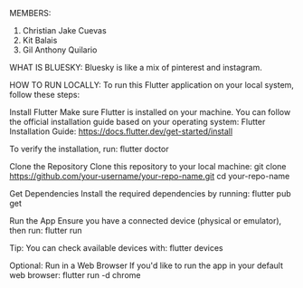 MEMBERS:
1. Christian Jake Cuevas
2. Kit Balais
3. Gil Anthony Quilario

WHAT IS BLUESKY:
Bluesky is like a mix of pinterest and instagram.


HOW TO RUN LOCALLY:
To run this Flutter application on your local system, follow these steps:

Install Flutter
Make sure Flutter is installed on your machine. You can follow the official installation guide based on your operating system:
Flutter Installation Guide: https://docs.flutter.dev/get-started/install

To verify the installation, run:
flutter doctor

Clone the Repository
Clone this repository to your local machine:
git clone https://github.com/your-username/your-repo-name.git
cd your-repo-name

Get Dependencies
Install the required dependencies by running:
flutter pub get

Run the App
Ensure you have a connected device (physical or emulator), then run:
flutter run

Tip: You can check available devices with:
flutter devices

Optional: Run in a Web Browser
If you'd like to run the app in your default web browser:
flutter run -d chrome
